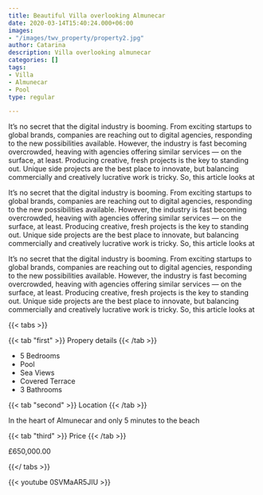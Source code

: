 ```yaml
---
title: Beautiful Villa overlooking Almunecar
date: 2020-03-14T15:40:24.000+06:00
images:
- "/images/twv_property/property2.jpg"
author: Catarina
description: Villa overlooking almunecar
categories: []
tags:
- Villa
- Almunecar
- Pool
type: regular

---
```

It’s no secret that the digital industry is booming. From exciting startups to global brands, companies
are reaching out to digital agencies, responding to the new possibilities available. However, the industry
is fast becoming overcrowded, heaving with agencies offering similar services — on the surface, at least.
Producing creative, fresh projects is the key to standing out. Unique side projects are the best place to
innovate, but balancing commercially and creatively lucrative work is tricky. So, this article looks at

It’s no secret that the digital industry is booming. From exciting startups to global brands, companies
are reaching out to digital agencies, responding to the new possibilities available. However, the industry
is fast becoming overcrowded, heaving with agencies offering similar services — on the surface, at least.
Producing creative, fresh projects is the key to standing out. Unique side projects are the best place to
innovate, but balancing commercially and creatively lucrative work is tricky. So, this article looks at

It’s no secret that the digital industry is booming. From exciting startups to global brands, companies
are reaching out to digital agencies, responding to the new possibilities available. However, the industry
is fast becoming overcrowded, heaving with agencies offering similar services — on the surface, at least.
Producing creative, fresh projects is the key to standing out. Unique side projects are the best place to
innovate, but balancing commercially and creatively lucrative work is tricky. So, this article looks at

{{< tabs >}}

{{< tab "first" >}} Propery details {{< /tab >}}

* 5 Bedrooms
* Pool
* Sea Views
* Covered Terrace
* 3 Bathrooms

{{< tab "second" >}} Location {{< /tab >}}

In the heart of Almunecar and only 5 minutes to the beach

{{< tab "third" >}} Price {{< /tab >}}

£650,000.00

{{</ tabs >}}

{{< youtube 0SVMaAR5JIU >}}